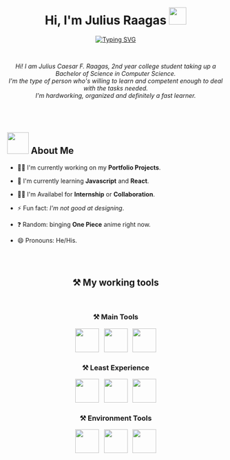 <h1 align="center">Hi, I'm Julius Raagas <img src="https://media.giphy.com/media/hvRJCLFzcasrR4ia7z/giphy.gif" width="40"></h1>
<p align="center">
    <a href="https://git.io/typing-svg"><img src="https://readme-typing-svg.herokuapp.com?size=24&duration=4000&pause=500&color=20C7F7&background=4CFF7400&center=true&vCenter=true&lines=Computer+Science+Student;Front-End+Developer" alt="Typing SVG" /></a>
</p>

<br>

<p align="center">
    <i>Hi! I am Julius Caesar F. Raagas, 2nd year college student taking up a Bachelor of Science in Computer Science.<br>
    I'm the type of person who's willing to learn and competent enough to deal with the tasks needed.<br> 
    I'm hardworking, organized and definitely a fast learner.
    </i>
</p>

<br>
<br>

<h2><img src="https://github.com/Jlscsr/Illustrations/blob/main/About-me.gif" width="50"> About Me</h2>

- 👩‍💻 I'm currently working on my <strong color="blue">Portfolio Projects</strong>.

- 🧠 I'm currently learning <strong>Javascript</strong> and <strong>React</strong>.

- 👯‍♀️ I'm Availabel for <Strong>Internship</strong> or <strong>Collaboration</strong>.

- ⚡️ Fun fact: <i>I'm not good at designing</i>.

- ❓ Random: binging <strong>One Piece</strong> anime right now.

- 😄 Pronouns: He/His.

<br>
<br>

<h2 align="center">⚒️ My working tools</h2>
<br>
<h3 align="center">⚒️ Main Tools</h3>
<p align="center"><img src="https://github.com/Jlscsr/Illustrations/blob/main/html.png" width="55">&nbsp;&nbsp;&nbsp;<img src="https://github.com/Jlscsr/Illustrations/blob/main/css-3.png" width="55">&nbsp;&nbsp;&nbsp;<img src="https://github.com/Jlscsr/Illustrations/blob/main/js.png" width="55"></p>
<h3 align="center">⚒️ Least Experience</h3>
<p align="center"><img src="https://github.com/Jlscsr/Illustrations/blob/main/python.png" width="55">&nbsp;&nbsp;&nbsp;<img src="https://github.com/Jlscsr/Illustrations/blob/main/java.png" width="55">&nbsp;&nbsp;&nbsp;<img src="https://github.com/Jlscsr/Illustrations/blob/main/c-.png" width="55"></p>

<h3 align="center">⚒️ Environment Tools</h3>
<p align="center"><img src="https://github.com/Jlscsr/Illustrations/blob/main/vsCode.png" width="55">&nbsp;&nbsp;&nbsp;<img src="https://github.com/Jlscsr/Illustrations/blob/main/eclipseIDE.png" width="55">&nbsp;&nbsp;&nbsp;<img src="https://github.com/Jlscsr/Illustrations/blob/main/figma.png" width="55"></p>

<br>
<br>

